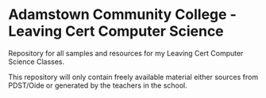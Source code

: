 # Adamstown Community College - Leaving Cert Computer Science

Repository for all samples and resources for my Leaving Cert Computer Science Classes.

This repository will only contain freely available material either sources from PDST/Oide or generated by the teachers in the school.
